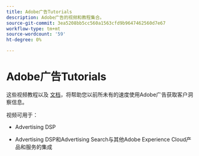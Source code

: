 ```yaml
---
title: Adobe广告Tutorials
description: Adobe广告的视频和教程集合。
source-git-commit: 3ea5208bb5cc560a1563cfd9b9647462560d7e67
workflow-type: tm+mt
source-wordcount: '59'
ht-degree: 0%

---
```


# Adobe广告Tutorials

这些视频教程以及 [文档](https://experienceleague.adobe.com/docs/advertising-cloud.html)，将帮助您以前所未有的速度使用Adobe广告获取客户洞察信息。

视频可用于：

* Advertising DSP

* Advertising DSP和Advertising Search与其他Adobe Experience Cloud产品和服务的集成

<!--
See other -learn tutorials landing pages to get ideas for additional content
-->
